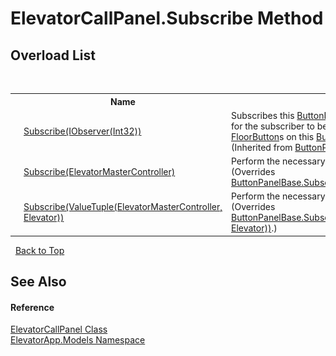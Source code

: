# ElevatorCallPanel.Subscribe Method 
 


## Overload List
&nbsp;<table><tr><th></th><th>Name</th><th>Description</th></tr><tr><td>![Public method](media/pubmethod.gif "Public method")</td><td><a href="M_ElevatorApp_Models_ButtonPanelBase_Subscribe_1">Subscribe(IObserver(Int32))</a></td><td>
Subscribes this <a href="T_ElevatorApp_Models_ButtonPanelBase">ButtonPanelBase</a> to an <a href="http://msdn2.microsoft.com/en-us/library/dd990377" target="_blank">IObservable(T)</a>, in order for the subscriber to be notified whenever any of the <a href="T_ElevatorApp_Models_FloorButton">FloorButton</a>s on this <a href="T_ElevatorApp_Models_ButtonPanelBase">ButtonPanelBase</a> have been activated.
 (Inherited from <a href="T_ElevatorApp_Models_ButtonPanelBase">ButtonPanelBase</a>.)</td></tr><tr><td>![Public method](media/pubmethod.gif "Public method")</td><td><a href="M_ElevatorApp_Models_ElevatorCallPanel_Subscribe">Subscribe(ElevatorMasterController)</a></td><td>
Perform the necessary steps to subscribe to the target.
 (Overrides <a href="M_ElevatorApp_Models_ButtonPanelBase_Subscribe">ButtonPanelBase.Subscribe(ElevatorMasterController)</a>.)</td></tr><tr><td>![Public method](media/pubmethod.gif "Public method")</td><td><a href="M_ElevatorApp_Models_ElevatorCallPanel_Subscribe_1">Subscribe(ValueTuple(ElevatorMasterController, Elevator))</a></td><td>
Perform the necessary steps to subscribe to the target.
 (Overrides <a href="M_ElevatorApp_Models_ButtonPanelBase_Subscribe_2">ButtonPanelBase.Subscribe(ValueTuple(ElevatorMasterController, Elevator))</a>.)</td></tr></table>&nbsp;
<a href="#elevatorcallpanel.subscribe-method">Back to Top</a>

## See Also


#### Reference
<a href="T_ElevatorApp_Models_ElevatorCallPanel">ElevatorCallPanel Class</a><br /><a href="N_ElevatorApp_Models">ElevatorApp.Models Namespace</a><br />